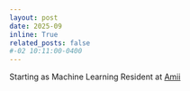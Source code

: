 ```yaml
---
layout: post
date: 2025-09 
inline: True
related_posts: false
#-02 10:11:00-0400
---
```


Starting as Machine Learning Resident at [Amii](https://amii.ca)